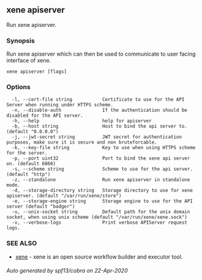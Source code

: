 ## xene apiserver

Run xene apiserver.

### Synopsis

Run xene apiserver which can then be used to communicate to user facing interface of xene.

```
xene apiserver [flags]
```

### Options

```
  -l, --cert-file string           Certificate to use for the API Server when running under HTTPS scheme.
  -n, --disable-auth               If the authentication should be disabled for the API server.
  -h, --help                       help for apiserver
  -b, --host string                Host to bind the api server to. (default "0.0.0.0")
  -j, --jwt-secret string          JWT secret for authentication purposes, make sure it is secure and non bruteforcable.
  -k, --key-file string            Key to use when using HTTPS scheme for the server.
  -p, --port uint32                Port to bind the xene api server on. (default 6060)
  -s, --scheme string              Scheme to use for the api server. (default "http")
  -z, --standalone                 Run xene apiserver in standalone mode.
  -d, --storage-directory string   Storage directory to use for xene apiserver. (default "/var/run/xene/store")
  -e, --storage-engine string      Storage engine to use for the API server (default "badger")
  -u, --unix-socket string         Default path for the unix domain socket, when using unix scheme (default "/var/run/xene/xene.sock")
  -v, --verbose-logs               Print verbose APIServer request logs.
```

### SEE ALSO

* [xene](xene.md)	 - xene is an open source workflow builder and executor tool.

###### Auto generated by spf13/cobra on 22-Apr-2020
